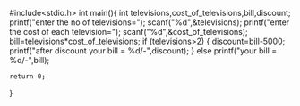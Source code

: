 #include<stdio.h>
int main(){
	int televisions,cost_of_televisions,bill,discount;
	printf("enter the no of televisions=");
	scanf("%d",&televisions);
	printf("enter the cost of each television=");
	scanf("%d",&cost_of_televisions);
	bill=televisions*cost_of_televisions;
	if (televisions>2)
	{
		discount=bill-5000;
		printf("after discount your bill = %d/-",discount);
	}
	else
	printf("your bill = %d/-",bill);
	
	
	return 0;
}


